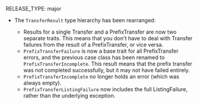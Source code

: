 RELEASE_TYPE: major

*   The `TransferResult` type hierarchy has been rearranged:

    -   Results for a single Transfer and a PrefixTransfer are now two separate traits.
        This means that you don't have to deal with Transfer failures from the result of a PrefixTransfer, or vice versa.
    -   `PrefixTransferFailure` is now a base trait for all PrefixTransfer errors, and the previous case class has been renamed to `PrefixTransferIncomplete`.
        This result means that the prefix transfer was not completed successfully, but it may not have failed entirely.
    -   `PrefixTransferIncomplete` no longer holds an error (which was always empty).
    -   `PrefixTransferListingFailure` now includes the full ListingFailure, rather than the underlying exception.
